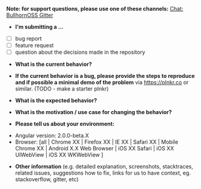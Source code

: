 **Note: for support questions, please use one of these channels:** [Chat: BullhornOSS Gitter](http://google.com)

* **I'm submitting a ...**
* [ ] bug report
* [ ] feature request
* [ ] question about the decisions made in the repository

* **What is the current behavior?**



* **If the current behavior is a bug, please provide the steps to reproduce and if possible a minimal demo of the problem** via
https://plnkr.co or similar. (TODO - make a starter plnkr)



* **What is the expected behavior?**



* **What is the motivation / use case for changing the behavior?**



* **Please tell us about your environment:**

- Angular version: 2.0.0-beta.X
- Browser: [all | Chrome XX | Firefox XX | IE XX | Safari XX | Mobile Chrome XX | Android X.X Web Browser | iOS XX Safari | iOS XX UIWebView | iOS XX WKWebView ]



* **Other information** (e.g. detailed explanation, screenshots, stacktraces, related issues, suggestions how to fix, links for us to have context, eg. stackoverflow, gitter, etc)